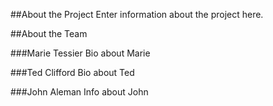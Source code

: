 ##About the Project
Enter information about the project here.

##About the Team

###Marie Tessier
Bio about Marie

###Ted Clifford
Bio about Ted

###John Aleman
Info about John
